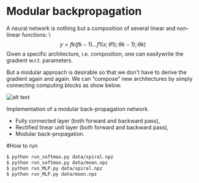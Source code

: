 # Modular backpropagation

A neural network is nothing but a composition of several linear and non-linear functions:
\\$$ y=f k (f k−1 (... f 1 (x ;θ1 );θk−1 );θk )$$
Given a specific architecture, i.e. composition, one can easilywrite the gradient w.r.t. parameters.


But a modular approach is desirable so that we don't have to derive the gradient again and again. We can “compose” new architectures by simply connecting computing blocks as show below. 


![alt text](https://github.com/schibuta/backpropagation/blob/master/modular_backprop.jpeg "")


Implementation of a modular back-propagation network.


* Fully connected layer (both forward and backward pass),
* Rectified linear unit layer (both forward and backward pass),
* Modular back-propagation.

#How to run
```sh
$ python run_softmax.py data/spiral.npz
$ python run_softmax.py data/moon.npz
$ python run_MLP.py data/spiral.npz
$ python run_MLP.py data/moon.npz
```

